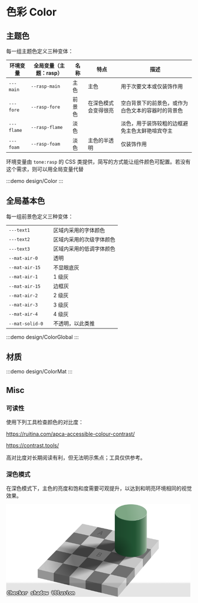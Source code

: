 # 色彩 Color

## 主题色

每一组主题色定义三种变体：

| 环境变量   | 全局变量（主题：rasp） | 名称   | 特点                 | 描述                                               |
| ---------- | ---------------------- | ------ | -------------------- | -------------------------------------------------- |
| `---main`  | `--rasp-main`          | 主色   | 主色                 | 用于次要文本或仅装饰作用                           |
| `---fore`  | `--rasp-fore`          | 前景色 | 在深色模式会变得很亮 | 空白背景下的前景色，或作为白色文本的容器时的背景色 |
| `---flame` | `--rasp-flame`         | 淡色   |                      | 淡色，用于装饰较粗的边框避免主色太鲜艳喧宾夺主     |
| `---foam`  | `--rasp-foam`          | 淡色   | 主色的半透明         | 仅装饰作用                                         |

环境变量由 `tone:rasp` 的 CSS 类提供，简写的方式能让组件颜色可配置。若没有这个需求，则可以用全局变量代替

:::demo design/Color
:::

## 全局基本色

每一组前景色定义三种变体：

|                 |     |                          |
| --------------- | --- | ------------------------ |
| `---text1`      |     | 区域内采用的字体颜色     |
| `---text2`      |     | 区域内采用的次级字体颜色 |
| `---text3`      |     | 区域内采用的低调字体颜色 |
| `--mat-air-0`   |     | 透明                     |
| `--mat-air-15`  |     | 不显眼底灰               |
| `--mat-air-1`   |     | 1 级灰                   |
| `--mat-air-15`  |     | 边框灰                   |
| `--mat-air-2`   |     | 2 级灰                   |
| `--mat-air-3`   |     | 3 级灰                   |
| `--mat-air-4`   |     | 4 级灰                   |
| `--mat-solid-0` |     | 不透明，以此类推     |

:::demo design/ColorGlobal
:::

## 材质

:::demo design/ColorMat
:::

## Misc

### 可读性

使用下列工具检查颜色的对比度：

https://ruitina.com/apca-accessible-colour-contrast/

https://contrast.tools/

高对比度对长期阅读有利，但无法明示焦点；工具仅供参考。

### 深色模式

在深色模式下，主色的亮度和饱和度需要可观提升，以达到和明亮环境相同的视觉效果。

![Checker shadow illusion](./Color01.png)
